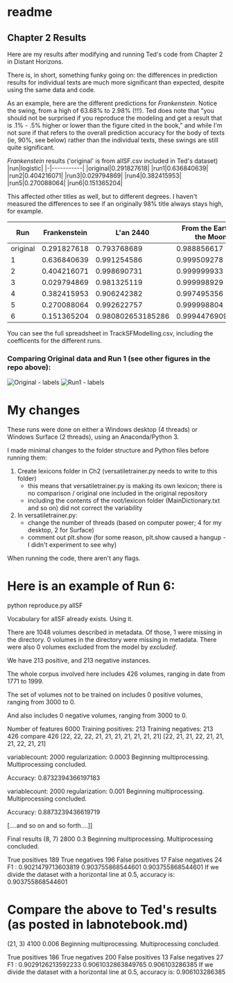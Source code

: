 # readme
## Chapter 2 Results
Here are my results after modifying and running Ted's code from Chapter 2 in Distant Horizons. 

There is, in short, something funky going on: the differences in prediction results for individual texts are much more significant than expected, despite using the same data and code.

As an example, here are the different predictions for *Frankenstein*. Notice the swing, from a high of 63.68% to 2.98% (!!!). Ted does note that "you should not be surprised if you reproduce the modeling and get a result that is .1% - .5% higher or lower than the figure cited in the book," and while I'm not sure if that refers to the overall prediction accuracy for the body of texts (ie, 90%, see below) rather than the individual texts, these swings are still quite significant. 

*Frankenstein* results ('original' is from allSF.csv included in Ted's dataset)
|run|logistic|
|-|-----------|
|original|0.291827618| 
|run1|0.636840639| 
|run2|0.404216071| 
|run3|0.029794869| 
|run4|0.382415953| 
|run5|0.270088064| 
|run6|0.151365204|

This affected other titles as well, but to different degrees. I haven't measured the differences to see if an originally 98% title always stays high, for example.

|Run     |Frankenstein|L'an 2440  |From the Earth to the Moon|Neuromancer|Agrippa's Daughter|A Woman of the People|
|--------|------------|-----------|--------------------------|-----------|------------------|---------------------|
|original|0.291827618 |0.793768689|0.988856617               |0.660413425|0.259849582       |0.016881402          |
|1       |0.636840639 |0.991254586|0.999509278               |0.847632468|0.231697029       |0.009060675          |
|2       |0.404216071 |0.998690731|0.999999933               |0.948346372|0.1375839         |0.000222228          |
|3       |0.029794869 |0.981325119|0.999998929               |0.646468286|0.048015755       |0.000120089          |
|4       |0.382415953 |0.906242382|0.997495356               |0.832725942|0.196895609       |0.033855328          |
|5       |0.270088064 |0.992622757|0.999998804               |0.979639867|0.179094876       |0.002039043          |
|6		|0.151365204	|0.980802653185286|0.99944769095168|0.559788206462384|0.361590290782822|0.00152886269231822|

You can see the full spreadsheet in TrackSFModelling.csv, including the coefficents for the different runs.

### Comparing Original data and Run 1 (see other figures in the repo above):

![Original - labels](https://user-images.githubusercontent.com/12994156/183687565-7221e52e-8a87-4b29-93df-d4eb8b8be483.jpg)
![Run1 - labels](https://user-images.githubusercontent.com/12994156/183687651-2bab91df-e47a-4ebf-bdba-38882b5f72ea.jpg)



# My changes

These runs were done on either a Windows desktop (4 threads) or Windows Surface (2 threads), using an Anaconda/Python 3. 

I made minimal changes to the folder structure and Python files before running them:
 
1. Create lexicons folder in Ch2 (versatiletrainer.py needs to write to this folder)
	- this means that versatiletrainer.py is making its own lexicon; there is no comparison / original one included in the original repository
	- including the contents of the root/lexicon folder (MainDictionary.txt and so on) did not correct the variability
2. In versatiletrainer.py:
	- change the number of threads (based on computer power; 4 for my desktop, 2 for Surface)
	- comment out plt.show (for some reason, plt.show caused a hangup - I didn't experiment to see why)

When running the code, there aren't any flags.

# Here is an example of Run 6:

python reproduce.py allSF

Vocabulary for allSF already exists. Using it.

There are 1048 volumes described in metadata.
Of those, 1 were missing in the directory.
0 volumes in the directory were missing in metadata.
There were also 0 volumes excluded from the model by *excludeif*.

We have 213 positive, and 213 negative instances.

The whole corpus involved here includes 426 volumes, ranging in date from 1771 to 1999.

The set of volumes not to be trained on includes 0 positive volumes, ranging from 3000 to 0.

And also includes 0 negative volumes, ranging from 3000 to 0.

Number of features 6000
Training positives: 213
Training negatives: 213
426
compare
426
[22, 22, 22, 21, 21, 21, 21, 21, 21, 21]
[22, 21, 21, 22, 21, 21, 21, 22, 21, 21]

variablecount: 2000  regularization: 0.0003
Beginning multiprocessing.
Multiprocessing concluded.

Accuracy: 0.8732394366197183

variablecount: 2000  regularization: 0.001
Beginning multiprocessing.
Multiprocessing concluded.

Accuracy: 0.8873239436619719

[....and so on and so forth....]]


Final results
(8, 7)
2800 0.3
Beginning multiprocessing.
Multiprocessing concluded.

True positives 189
True negatives 196
False positives 17
False negatives 24
F1 : 0.9021479713603819
0.903755868544601 0.903755868544601
If we divide the dataset with a horizontal line at 0.5, accuracy is:  0.903755868544601


# Compare the above to Ted's results (as posted in labnotebook.md)

(21, 3) 
4100 0.006 
Beginning multiprocessing. 
Multiprocessing concluded.

True positives 186 
True negatives 200 
False positives 13 
False negatives 27 
F1 : 0.9029126213592233 
0.9061032863849765 0.906103286385 
If we divide the dataset with a horizontal line at 0.5, accuracy is: 0.906103286385

